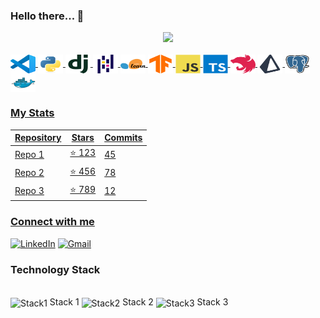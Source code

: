### Hello there... 👋

<div align="center">
  <a href="https://github.com/caiohrgm">
  <img height="180em" src="https://github-readme-stats.vercel.app/api/top-langs/?username=caiohrgm&layout=compact&langs_count=7&theme=dracula"/>
</div>

<div style="display: inline_block"><br>

  <img align="center" alt="vs-code" height="30" width="40" src="https://raw.githubusercontent.com/devicons/devicon/master/icons/vscode/vscode-original.svg">
  <img align="center" alt="python" height="30" width="40" src="https://raw.githubusercontent.com/devicons/devicon/master/icons/python/python-original.svg">
  <img align="center" alt="django" height="30" width="40" src="https://raw.githubusercontent.com/devicons/devicon/master/icons/django/django-plain.svg">
  <img align="center" alt="pandas" height="30" width="40" src="https://raw.githubusercontent.com/devicons/devicon/master/icons/pandas/pandas-original.svg">
  <img align="center" alt="sk-learn" height="30" width="40" src="https://raw.githubusercontent.com/devicons/devicon/master/icons/scikitlearn/scikitlearn-original.svg">
  <img align="center" alt="tensorflow" height="30" width="40" src="https://raw.githubusercontent.com/devicons/devicon/master/icons/tensorflow/tensorflow-original.svg">
  <img align="center" alt="javascript" height="30" width="40" src="https://raw.githubusercontent.com/devicons/devicon/master/icons/javascript/javascript-original.svg">
  <img align="center" alt="typescript" height="30" width="40" src="https://raw.githubusercontent.com/devicons/devicon/master/icons/typescript/typescript-original.svg">
  <img align="center" alt="nestjs" height="30" width="40" src="https://raw.githubusercontent.com/devicons/devicon/master/icons/nestjs/nestjs-original.svg">
  <img align="center" alt="prisma" height="30" width="40" src="https://raw.githubusercontent.com/devicons/devicon/master/icons/prisma/prisma-original.svg">
  <img align="center" alt="postgres" height="30" width="40" src="https://raw.githubusercontent.com/devicons/devicon/master/icons/postgresql/postgresql-original.svg">
  <img align="center" alt="docker" height="30" width="40" src="https://raw.githubusercontent.com/devicons/devicon/master/icons/docker/docker-original.svg">
  
</div>

### My Stats

| Repository                                      | Stars  | Commits |
| ----------------------------------------------- | ------ | ------- |
| [Repo 1](https://github.com/yourusername/repo1) | ⭐ 123 | 45      |
| [Repo 2](https://github.com/yourusername/repo2) | ⭐ 456 | 78      |
| [Repo 3](https://github.com/yourusername/repo3) | ⭐ 789 | 12      |

### Connect with me

[![LinkedIn](https://img.shields.io/badge/LinkedIn-Connect-blue?style=for-the-badge&logo=linkedin)](https://www.linkedin.com/in/yourprofile)
[![Gmail](https://img.shields.io/badge/Gmail-Contact-red?style=for-the-badge&logo=gmail)](mailto:youremail@gmail.com)

### Technology Stack

<div style="display: inline_block"><br>
  <img align="center" alt="Stack1" height="30" width="40" src="logo_url_for_stack1.png"> Stack 1
  <img align="center" alt="Stack2" height="30" width="40" src="logo_url_for_stack2.png"> Stack 2
  <img align="center" alt="Stack3" height="30" width="40" src="logo_url_for_stack3.png"> Stack 3
</div>

<!-- ### Hello there... 👋

My name is Caio Medeiros. I have a major in Computer Science by Universidade Federal de Campina Grande, Paraiba, Brazil.
I am working as a Software Engineer at Soluções Digitais, SENAI - IST, in Campina Grande, PB, Brazil. I am also a master degree student, researching on Capacity Planning Forecast with Machine Learning on a Cloud environment.

- 🧑‍💻 I’m currently working as a software engineer @ SENAI - PB, Brazil.
- 👨‍🏫 Master´s degree candidate in Computer Science on Data Science field, @ UFCG, Brazil.
- 📩 How to reach me: caiomedeiros@copin.ufcg.edu.br/ caioh_m@outlook.com
- 😄 Pronouns: He/His
- 😍 I really like: Back-end Development, Data Science, AI, Web Development and Education Technology.

<div align="center">
  <a href="https://github.com/caiohrgm">
  <img height="180em" src="https://github-readme-stats.vercel.app/api/top-langs/?username=caiohrgm&layout=compact&langs_count=7&theme=dracula"/>
</div>

</div>
<div style="display: inline_block"><br>

  <img align="center" alt="vs-code" height="30" width="40" src="https://raw.githubusercontent.com/devicons/devicon/master/icons/vscode/vscode-original.svg">
  <img align="center" alt="python" height="30" width="40" src="https://raw.githubusercontent.com/devicons/devicon/master/icons/python/python-original.svg">
  <img align="center" alt="django" height="30" width="40" src="https://raw.githubusercontent.com/devicons/devicon/master/icons/django/django-plain.svg">
  <img align="center" alt="pandas" height="30" width="40" src="https://raw.githubusercontent.com/devicons/devicon/master/icons/pandas/pandas-original.svg">
  <img align="center" alt="sk-learn" height="30" width="40" src="https://raw.githubusercontent.com/devicons/devicon/master/icons/scikitlearn/scikitlearn-original.svg">
  <img align="center" alt="tensorflow" height="30" width="40" src="https://raw.githubusercontent.com/devicons/devicon/master/icons/tensorflow/tensorflow-original.svg">
  <img align="center" alt="javascript" height="30" width="40" src="https://raw.githubusercontent.com/devicons/devicon/master/icons/javascript/javascript-original.svg">
  <img align="center" alt="typescript" height="30" width="40" src="https://raw.githubusercontent.com/devicons/devicon/master/icons/typescript/typescript-original.svg">
  <img align="center" alt="nestjs" height="30" width="40" src="https://raw.githubusercontent.com/devicons/devicon/master/icons/nestjs/nestjs-original.svg">
  <img align="center" alt="prisma" height="30" width="40" src="https://raw.githubusercontent.com/devicons/devicon/master/icons/prisma/prisma-original.svg">
  <img align="center" alt="postgres" height="30" width="40" src="https://raw.githubusercontent.com/devicons/devicon/master/icons/postgresql/postgresql-original.svg">
  <img align="center" alt="docker" height="30" width="40" src="https://raw.githubusercontent.com/devicons/devicon/master/icons/docker/docker-original.svg">

</div> -->
